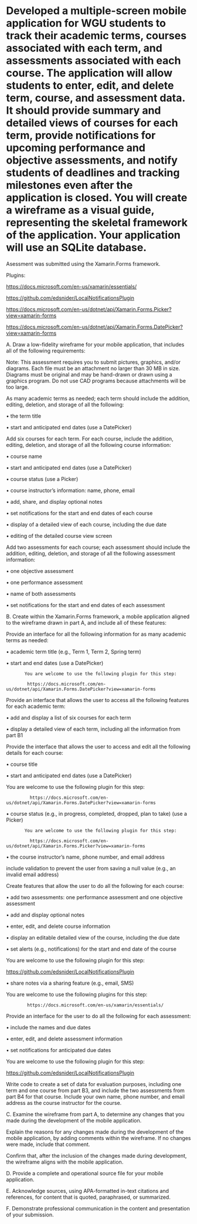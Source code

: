 # Developed a multiple-screen mobile application for WGU students to track their academic terms, courses associated with each term, and assessments associated with each course. The application will allow students to enter, edit, and delete term, course, and assessment data. It should provide summary and detailed views of courses for each term, provide notifications for upcoming performance and objective assessments, and notify students of deadlines and tracking milestones even after the application is closed. You will create a wireframe as a visual guide, representing the skeletal framework of the application. Your application will use an SQLite database.


Asessment was submitted using the Xamarin.Forms framework.

Plugins:

https://docs.microsoft.com/en-us/xamarin/essentials/

https://github.com/edsnider/LocalNotificationsPlugin

https://docs.microsoft.com/en-us/dotnet/api/Xamarin.Forms.Picker?view=xamarin-forms

https://docs.microsoft.com/en-us/dotnet/api/Xamarin.Forms.DatePicker?view=xamarin-forms

A. Draw a low-fidelity wireframe for your mobile application, that includes all of the following requirements:

Note: This assessment requires you to submit pictures, graphics, and/or diagrams. Each file must be an attachment no larger than 30 MB in size. Diagrams must be original and may be hand-drawn or drawn using a graphics program. Do not use CAD programs because attachments will be too large.

As many academic terms as needed; each term should include the addition, editing, deletion, and storage of all the following:

• the term title

• start and anticipated end dates (use a DatePicker)

Add six courses for each term. For each course, include the addition, editing, deletion, and storage of all the following course information:

• course name

• start and anticipated end dates (use a DatePicker)

• course status (use a Picker)

• course instructor’s information: name, phone, email

• add, share, and display optional notes

• set notifications for the start and end dates of each course

• display of a detailed view of each course, including the due date

• editing of the detailed course view screen

Add two assessments for each course; each assessment should include the addition, editing, deletion, and storage of all the following assessment information:

• one objective assessment

• one performance assessment

• name of both assessments

• set notifications for the start and end dates of each assessment

B. Create within the Xamarin.Forms framework, a mobile application aligned to the wireframe drawn in part A, and include all of these features:

Provide an interface for all the following information for as many academic terms as needed:

• academic term title (e.g., Term 1, Term 2, Spring term)

• start and end dates (use a DatePicker)

           You are welcome to use the following plugin for this step:

            https://docs.microsoft.com/en-us/dotnet/api/Xamarin.Forms.DatePicker?view=xamarin-forms
Provide an interface that allows the user to access all the following features for each academic term:

• add and display a list of six courses for each term

• display a detailed view of each term, including all the information from part B1

Provide the interface that allows the user to access and edit all the following details for each course:

• course title

• start and anticipated end dates (use a DatePicker)

You are welcome to use the following plugin for this step:

             https://docs.microsoft.com/en-us/dotnet/api/Xamarin.Forms.DatePicker?view=xamarin-forms
• course status (e.g., in progress, completed, dropped, plan to take) (use a Picker)

           You are welcome to use the following plugin for this step:

             https://docs.microsoft.com/en-us/dotnet/api/Xamarin.Forms.Picker?view=xamarin-forms
• the course instructor’s name, phone number, and email address

include validation to prevent the user from saving a null value (e.g., an invalid email address)

Create features that allow the user to do all the following for each course:

• add two assessments: one performance assessment and one objective assessment

• add and display optional notes

• enter, edit, and delete course information

• display an editable detailed view of the course, including the due date

• set alerts (e.g., notifications) for the start and end date of the course

You are welcome to use the following plugin for this step:

https://github.com/edsnider/LocalNotificationsPlugin

• share notes via a sharing feature (e.g., email, SMS)

You are welcome to use the following plugins for this step:

            https://docs.microsoft.com/en-us/xamarin/essentials/
Provide an interface for the user to do all the following for each assessment:

• include the names and due dates

• enter, edit, and delete assessment information

• set notifications for anticipated due dates

You are welcome to use the following plugin for this step:

https://github.com/edsnider/LocalNotificationsPlugin

Write code to create a set of data for evaluation purposes, including one term and one course from part B3, and include the two assessments from part B4 for that course. Include your own name, phone number, and email address as the course instructor for the course.

C. Examine the wireframe from part A, to determine any changes that you made during the development of the mobile application.

Explain the reasons for any changes made during the development of the mobile application, by adding comments within the wireframe. If no changes were made, include that comment.

Confirm that, after the inclusion of the changes made during development, the wireframe aligns with the mobile application.

D. Provide a complete and operational source file for your mobile application.

E. Acknowledge sources, using APA-formatted in-text citations and references, for content that is quoted, paraphrased, or summarized.

F. Demonstrate professional communication in the content and presentation of your submission.
